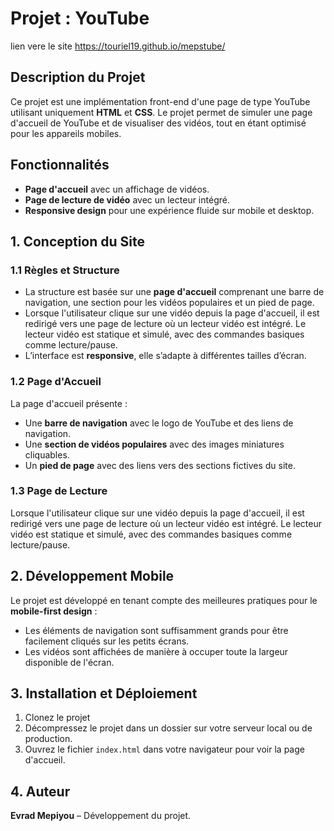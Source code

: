
# Projet :  YouTube
lien vere le site https://touriel19.github.io/mepstube/
## Description du Projet

Ce projet est une implémentation front-end d'une page de type YouTube utilisant uniquement **HTML** et **CSS**. Le projet permet de simuler une page d'accueil de YouTube et de visualiser des vidéos, tout en étant optimisé pour les appareils mobiles.

## Fonctionnalités

- **Page d'accueil** avec un affichage de vidéos.
- **Page de lecture de vidéo** avec un lecteur intégré.
- **Responsive design** pour une expérience fluide sur mobile et desktop.

## 1. Conception du Site

### 1.1 Règles et Structure

- La structure est basée sur une **page d'accueil** comprenant une barre de navigation, une section pour les vidéos populaires et un pied de page.
- Lorsque l'utilisateur clique sur une vidéo depuis la page d'accueil, il est redirigé vers une page de lecture où un lecteur vidéo est intégré. Le lecteur vidéo est statique et simulé, avec des commandes basiques comme lecture/pause.
- L’interface est **responsive**, elle s’adapte à différentes tailles d’écran.

### 1.2 Page d'Accueil

La page d'accueil présente :
- Une **barre de navigation** avec le logo de YouTube et des liens de navigation.
- Une **section de vidéos populaires** avec des images miniatures cliquables.
- Un **pied de page** avec des liens vers des sections fictives du site.

### 1.3 Page de Lecture

Lorsque l'utilisateur clique sur une vidéo depuis la page d'accueil, il est redirigé vers une page de lecture où un lecteur vidéo est intégré. Le lecteur vidéo est statique et simulé, avec des commandes basiques comme lecture/pause.

## 2. Développement Mobile

Le projet est développé en tenant compte des meilleures pratiques pour le **mobile-first design** :
- Les éléments de navigation sont suffisamment grands pour être facilement cliqués sur les petits écrans.
- Les vidéos sont affichées de manière à occuper toute la largeur disponible de l'écran.

## 3. Installation et Déploiement

1. Clonez le projet 
2. Décompressez le projet dans un dossier sur votre serveur local ou de production.
3. Ouvrez le fichier `index.html` dans votre navigateur pour voir la page d'accueil.

## 4. Auteur

**Evrad Mepiyou** – Développement du projet.


